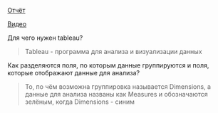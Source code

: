 [Отчёт](https://drive.google.com/open?id=1YU2cXYuMgGLpkRZ27e6J8RQCfwvL_sGk)

[Видео](https://drive.google.com/open?id=14RlZpzG8hZd3Rnj18MrhNLmUWrBRfGzq)

Для чего нужен tableau?

> Tableau - программа для анализа и визуализации данных

Как разделяются поля, по которым данные группируются и поля, которые отображают данные для анализа?

> То, по чём возможна группировка называется Dimensions, а данные для анализа названы как Measures и обозначаются зелёным, когда Dimensions - синим